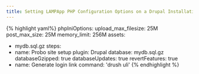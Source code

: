```yaml
---
title: Setting LAMPApp PHP Configuration Options on a Drupal Installation
---
```


{% highlight yaml%}
phpIniOptions:
  upload_max_filesize: 25M
  post_max_size: 25M
  memory_limit: 256M
assets:
  - mydb.sql.gz
steps:
  - name: Probo site setup
    plugin: Drupal
    database: mydb.sql.gz
    databaseGzipped: true
    databaseUpdates: true
    revertFeatures: true
  - name: Generate login link
    command: 'drush uli'
{% endhighlight %}
